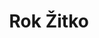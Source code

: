 ---
SICRIS: 15295
draft: false
fixName: rok_žitko
location: null
mailInfo: rok.zitko@ijs.si
officeHours: null
profName: doc. dr. Rok Žitko
profTitle: Zunanji sodelavec
telephoneInfo: null
title: Rok Žitko
---